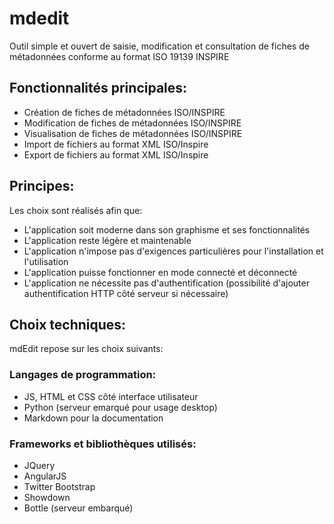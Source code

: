 # mdedit

Outil simple et ouvert de saisie, modification et consultation de fiches de métadonnées conforme au format ISO 19139 INSPIRE


## Fonctionnalités principales:

- Création de fiches de métadonnées ISO/INSPIRE
- Modification de fiches de métadonnées ISO/INSPIRE
- Visualisation de fiches de métadonnées ISO/INSPIRE
- Import de fichiers au format XML ISO/Inspire
- Export de fichiers au format XML ISO/Inspire


## Principes:

Les choix sont réalisés afin que:

- L'application soit moderne dans son graphisme et ses fonctionnalités
- L'application reste légère et maintenable
- L'application n'impose pas d'exigences particulières pour l'installation et l'utilisation
- L'application puisse fonctionner en mode connecté et déconnecté
- L'application ne nécessite pas d'authentification (possibilité d'ajouter authentification HTTP côté serveur si nécessaire)


## Choix techniques:

mdEdit repose sur les choix suivants:

### Langages de programmation:

- JS, HTML et CSS côté interface utilisateur
- Python (serveur emarqué pour usage desktop)
- Markdown pour la documentation

### Frameworks et bibliothèques utilisés:

- JQuery
- AngularJS
- Twitter Bootstrap
- Showdown
- Bottle (serveur embarqué)
